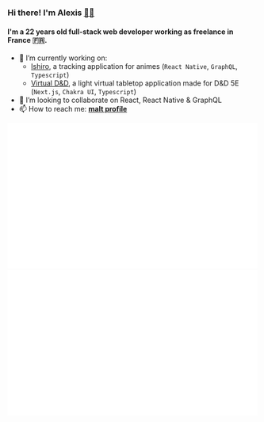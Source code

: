 ### Hi there! I'm Alexis [👋🏻](http://alexistalon.com/)
#### I'm a 22 years old full-stack web developer working as freelance in France 🇫🇷.

- 🔭 I’m currently working on:
  - [Ishiro](https://github.com/ishiro-io/ishiro-mobile), a tracking application for animes (`React Native`, `GraphQL`, `Typescript`)
  - [Virtual D&D](https://github.com/Nolat/virtual-dnd), a light virtual tabletop application made for D&D 5E (`Next.js`, `Chakra UI`, `Typescript`)
- 👯 I’m looking to collaborate on React, React Native & GraphQL
- 📫 How to reach me: **[malt profile](https://www.malt.fr/profile/alexistalon)**

![](https://github.com/Nolat/github-stats/blob/master/generated/overview.svg)
![](https://github.com/Nolat/github-stats/blob/master/generated/languages.svg)
